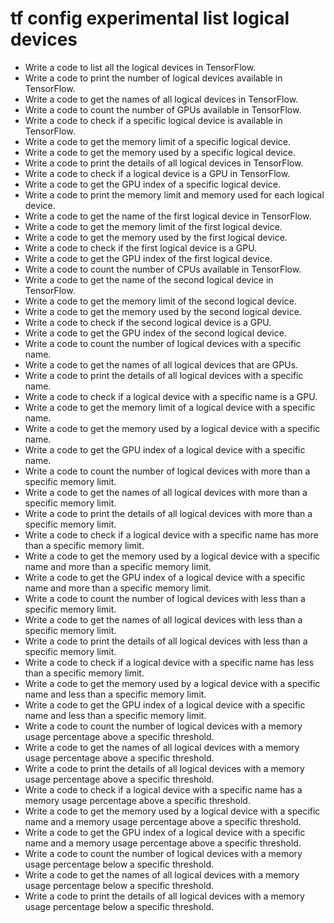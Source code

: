 # tf config experimental list logical devices

- Write a code to list all the logical devices in TensorFlow.
- Write a code to print the number of logical devices available in TensorFlow.
- Write a code to get the names of all logical devices in TensorFlow.
- Write a code to count the number of GPUs available in TensorFlow.
- Write a code to check if a specific logical device is available in TensorFlow.
- Write a code to get the memory limit of a specific logical device.
- Write a code to get the memory used by a specific logical device.
- Write a code to print the details of all logical devices in TensorFlow.
- Write a code to check if a logical device is a GPU in TensorFlow.
- Write a code to get the GPU index of a specific logical device.
- Write a code to print the memory limit and memory used for each logical device.
- Write a code to get the name of the first logical device in TensorFlow.
- Write a code to get the memory limit of the first logical device.
- Write a code to get the memory used by the first logical device.
- Write a code to check if the first logical device is a GPU.
- Write a code to get the GPU index of the first logical device.
- Write a code to count the number of CPUs available in TensorFlow.
- Write a code to get the name of the second logical device in TensorFlow.
- Write a code to get the memory limit of the second logical device.
- Write a code to get the memory used by the second logical device.
- Write a code to check if the second logical device is a GPU.
- Write a code to get the GPU index of the second logical device.
- Write a code to count the number of logical devices with a specific name.
- Write a code to get the names of all logical devices that are GPUs.
- Write a code to print the details of all logical devices with a specific name.
- Write a code to check if a logical device with a specific name is a GPU.
- Write a code to get the memory limit of a logical device with a specific name.
- Write a code to get the memory used by a logical device with a specific name.
- Write a code to get the GPU index of a logical device with a specific name.
- Write a code to count the number of logical devices with more than a specific memory limit.
- Write a code to get the names of all logical devices with more than a specific memory limit.
- Write a code to print the details of all logical devices with more than a specific memory limit.
- Write a code to check if a logical device with a specific name has more than a specific memory limit.
- Write a code to get the memory used by a logical device with a specific name and more than a specific memory limit.
- Write a code to get the GPU index of a logical device with a specific name and more than a specific memory limit.
- Write a code to count the number of logical devices with less than a specific memory limit.
- Write a code to get the names of all logical devices with less than a specific memory limit.
- Write a code to print the details of all logical devices with less than a specific memory limit.
- Write a code to check if a logical device with a specific name has less than a specific memory limit.
- Write a code to get the memory used by a logical device with a specific name and less than a specific memory limit.
- Write a code to get the GPU index of a logical device with a specific name and less than a specific memory limit.
- Write a code to count the number of logical devices with a memory usage percentage above a specific threshold.
- Write a code to get the names of all logical devices with a memory usage percentage above a specific threshold.
- Write a code to print the details of all logical devices with a memory usage percentage above a specific threshold.
- Write a code to check if a logical device with a specific name has a memory usage percentage above a specific threshold.
- Write a code to get the memory used by a logical device with a specific name and a memory usage percentage above a specific threshold.
- Write a code to get the GPU index of a logical device with a specific name and a memory usage percentage above a specific threshold.
- Write a code to count the number of logical devices with a memory usage percentage below a specific threshold.
- Write a code to get the names of all logical devices with a memory usage percentage below a specific threshold.
- Write a code to print the details of all logical devices with a memory usage percentage below a specific threshold.